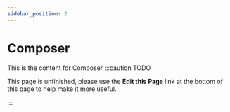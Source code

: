 ```yaml
---
sidebar_position: 2
---
```

Composer
=======================
This is the content for Composer
:::caution TODO

This page is unfinished, please use the **Edit this Page** link at the bottom of this page to help make it more useful.

:::

